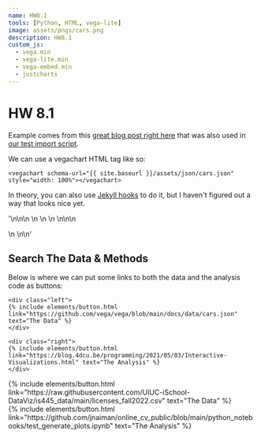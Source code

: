 ```yaml
---
name: HW8.1
tools: [Python, HTML, vega-lite]
image: assets/pngs/cars.png
description: HW8.1
custom_js:
  - vega.min
  - vega-lite.min
  - vega-embed.min
  - justcharts
---
```



# HW 8.1

Example comes from this [great blog post right here](https://blog.4dcu.be/programming/2021/05/03/Interactive-Visualizations.html) that was also used in [our test import script](https://github.com/UIUC-iSchool-DataViz/is445_bcubcg_fall2022/blob/main/week01/test_imports_week01.ipynb).

We can use a vegachart HTML tag like so:

```
<vegachart schema-url="{{ site.baseurl }}/assets/json/cars.json" style="width: 100%"></vegachart>
```

<vegachart schema-url="{{ site.baseurl }}/assets/json/cars.json" style="width: 100%"></vegachart>

In theory, you can also use [Jekyll hooks](https://jekyllrb.com/docs/plugins/hooks/) to do it, but I haven't figured out a way that looks nice yet.

'<!DOCTYPE html>\n<html>\n<head>\n  <style>\n    #vis.vega-embed {\n      width: 100%;\n      display: flex;\n    }\n\n    #vis.vega-embed details,\n    #vis.vega-embed details summary {\n      position: relative;\n    }\n  </style>\n  <script type="text/javascript" src="https://cdn.jsdelivr.net/npm/vega@5"></script>\n  <script type="text/javascript" src="https://cdn.jsdelivr.net/npm/vega-lite@5.8.0"></script>\n  <script type="text/javascript" src="https://cdn.jsdelivr.net/npm/vega-embed@6"></script>\n</head>\n<body>\n  <div id="vis"></div>\n  <script>\n    (function(vegaEmbed) {\n      var spec = {"config": {"view": {"continuousWidth": 300, "continuousHeight": 300}}, "hconcat": [{"data": {"url": "https://cdn.jsdelivr.net/npm/vega-datasets@v1.29.0/data/movies.json"}, "mark": {"type": "point"}, "encoding": {"color": {"condition": {"param": "param_3", "value": "steelblue"}, "value": "grey"}, "x": {"field": "IMDB_Rating", "type": "quantitative"}, "y": {"field": "Worldwide_Gross", "scale": {"type": "linear"}, "type": "quantitative"}}, "name": "view_9"}, {"layer": [{"mark": {"type": "bar"}, "encoding": {"color": {"value": "grey"}, "x": {"bin": {}, "field": "IMDB_Rating", "type": "quantitative"}, "y": {"aggregate": "sum", "field": "Worldwide_Gross", "scale": {"type": "log"}, "type": "quantitative"}}}, {"mark": {"type": "bar"}, "encoding": {"x": {"bin": {}, "field": "IMDB_Rating", "type": "quantitative"}, "y": {"aggregate": "sum", "field": "Worldwide_Gross", "scale": {"type": "log"}, "type": "quantitative"}}, "transform": [{"filter": {"param": "param_3"}}]}], "data": {"url": "https://cdn.jsdelivr.net/npm/vega-datasets@v1.29.0/data/movies.json"}}], "params": [{"name": "param_3", "select": {"type": "interval"}, "views": ["view_9"]}], "$schema": "https://vega.github.io/schema/vega-lite/v5.8.0.json"};\n      var embedOpt = {"mode": "vega-lite"};\n\n      function showError(el, error){\n          el.innerHTML = (\'<div style="color:red;">\'\n                          + \'<p>JavaScript Error: \' + error.message + \'</p>\'\n                          + "<p>This usually means there\'s a typo in your chart specification. "\n                          + "See the javascript console for the full traceback.</p>"\n                          + \'</div>\');\n          throw error;\n      }\n      const el = document.getElementById(\'vis\');\n      vegaEmbed("#vis", spec, embedOpt)\n        .catch(error => showError(el, error));\n    })(vegaEmbed);\n\n  </script>\n</body>\n</html>'



## Search The Data & Methods

Below is where we can put some links to both the data and the analysis code as buttons:

```
<div class="left">
{% include elements/button.html link="https://github.com/vega/vega/blob/main/docs/data/cars.json" text="The Data" %}
</div>

<div class="right">
{% include elements/button.html link="https://blog.4dcu.be/programming/2021/05/03/Interactive-Visualizations.html" text="The Analysis" %}
</div>
```

<!-- these are written in a combo of html and liquid --> 

<div class="left">
{% include elements/button.html link="https://raw.githubusercontent.com/UIUC-iSchool-DataViz/is445_data/main/licenses_fall2022.csv" text="The Data" %}
</div>

<div class="right">
{% include elements/button.html link="https://github.com/jnaiman/online_cv_public/blob/main/python_notebooks/test_generate_plots.ipynb" text="The Analysis" %}
</div>

